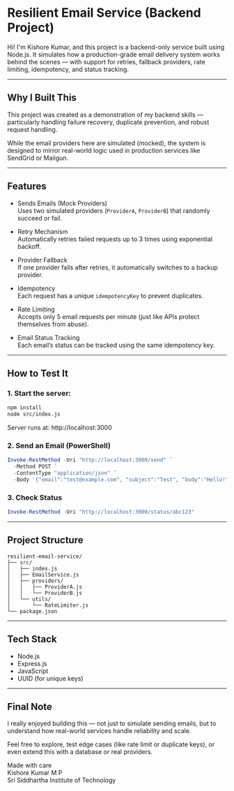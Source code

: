 # Resilient Email Service (Backend Project)

Hi! I'm Kishore Kumar, and this project is a backend-only service built using Node.js. It simulates how a production-grade email delivery system works behind the scenes — with support for retries, fallback providers, rate limiting, idempotency, and status tracking.

---

## Why I Built This

This project was created as a demonstration of my backend skills — particularly handling failure recovery, duplicate prevention, and robust request handling.

While the email providers here are simulated (mocked), the system is designed to mirror real-world logic used in production services like SendGrid or Mailgun.

---

## Features

- Sends Emails (Mock Providers)  
  Uses two simulated providers (`ProviderA`, `ProviderB`) that randomly succeed or fail.

- Retry Mechanism  
  Automatically retries failed requests up to 3 times using exponential backoff.

- Provider Fallback  
  If one provider fails after retries, it automatically switches to a backup provider.

- Idempotency  
  Each request has a unique `idempotencyKey` to prevent duplicates.

- Rate Limiting  
  Accepts only 5 email requests per minute (just like APIs protect themselves from abuse).

- Email Status Tracking  
  Each email’s status can be tracked using the same idempotency key.

---

## How to Test It

### 1. Start the server:

```bash
npm install
node src/index.js
```

Server runs at: http://localhost:3000

### 2. Send an Email (PowerShell)

```powershell
Invoke-RestMethod -Uri "http://localhost:3000/send" `
  -Method POST `
  -ContentType "application/json" `
  -Body '{"email":"test@example.com", "subject":"Test", "body":"Hello!", "idempotencyKey":"abc123"}'
```

### 3. Check Status

```powershell
Invoke-RestMethod -Uri "http://localhost:3000/status/abc123"
```

---

## Project Structure

```
resilient-email-service/
├── src/
│   ├── index.js
│   ├── EmailService.js
│   ├── providers/
│   │   ├── ProviderA.js
│   │   └── ProviderB.js
│   └── utils/
│       └── RateLimiter.js
└── package.json
```

---

## Tech Stack

- Node.js
- Express.js
- JavaScript
- UUID (for unique keys)

---

## Final Note

I really enjoyed building this — not just to simulate sending emails, but to understand how real-world services handle reliability and scale.

Feel free to explore, test edge cases (like rate limit or duplicate keys), or even extend this with a database or real providers.

Made with care  
Kishore Kumar M P  
Sri Siddhartha Institute of Technology  
